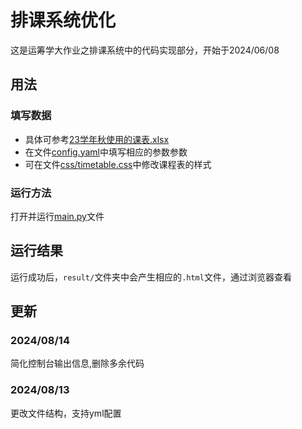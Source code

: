 # 排课系统优化
这是运筹学大作业之排课系统中的代码实现部分，开始于2024/06/08

## 用法
### 填写数据
* 具体可参考[23学年秋使用的课表.xlsx](23学年秋使用的课表.xlsx)
* 在文件[config.yaml](./config.yaml)中填写相应的参数参数
* 可在文件[css/timetable.css](css/timetable.css)中修改课程表的样式

### 运行方法
打开并运行[main.py](main.py)文件

## 运行结果
运行成功后，`result/`文件夹中会产生相应的`.html`文件，通过浏览器查看

## 更新
### 2024/08/14
简化控制台输出信息,删除多余代码

### 2024/08/13
更改文件结构，支持yml配置
